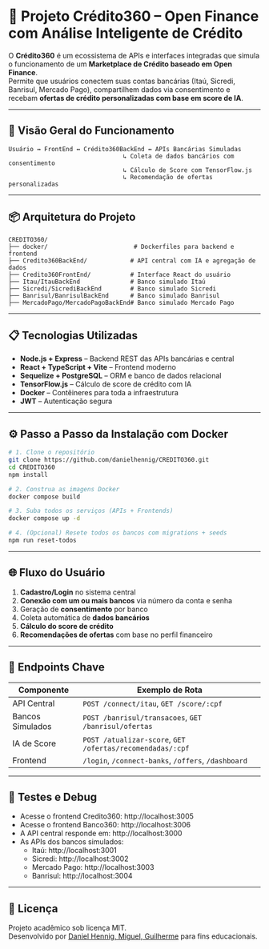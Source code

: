 
# 🧠 Projeto Crédito360 – Open Finance com Análise Inteligente de Crédito

O **Crédito360** é um ecossistema de APIs e interfaces integradas que simula o funcionamento de um **Marketplace de Crédito baseado em Open Finance**.  
Permite que usuários conectem suas contas bancárias (Itaú, Sicredi, Banrisul, Mercado Pago), compartilhem dados via consentimento e recebam **ofertas de crédito personalizadas com base em score de IA**.

---

## 🔁 Visão Geral do Funcionamento

```
Usuário ↔ FrontEnd ↔ Crédito360BackEnd ↔ APIs Bancárias Simuladas
                                ↳ Coleta de dados bancários com consentimento
                                ↳ Cálculo de Score com TensorFlow.js
                                ↳ Recomendação de ofertas personalizadas
```

---

## 📦 Arquitetura do Projeto

```
CREDITO360/
├── docker/                        # Dockerfiles para backend e frontend
├── Credito360BackEnd/            # API central com IA e agregação de dados
├── Credito360FrontEnd/           # Interface React do usuário
├── Itau/ItauBackEnd              # Banco simulado Itaú
├── Sicredi/SicrediBackEnd        # Banco simulado Sicredi
├── Banrisul/BanrisulBackEnd      # Banco simulado Banrisul
├── MercadoPago/MercadoPagoBackEnd# Banco simulado Mercado Pago
```

---

## 📋 Tecnologias Utilizadas

- **Node.js + Express** – Backend REST das APIs bancárias e central
- **React + TypeScript + Vite** – Frontend moderno
- **Sequelize + PostgreSQL** – ORM e banco de dados relacional
- **TensorFlow.js** – Cálculo de score de crédito com IA
- **Docker** – Contêineres para toda a infraestrutura
- **JWT** – Autenticação segura

---

## ⚙️ Passo a Passo da Instalação com Docker

```bash
# 1. Clone o repositório
git clone https://github.com/danielhennig/CREDITO360.git
cd CREDITO360
npm install

# 2. Construa as imagens Docker
docker compose build

# 3. Suba todos os serviços (APIs + Frontends)
docker compose up -d

# 4. (Opcional) Resete todos os bancos com migrations + seeds
npm run reset-todos
```

---

## 🌐 Fluxo do Usuário

1. **Cadastro/Login** no sistema central
2. **Conexão com um ou mais bancos** via número da conta e senha
3. Geração de **consentimento** por banco
4. Coleta automática de **dados bancários**
5. **Cálculo do score de crédito**
6. **Recomendações de ofertas** com base no perfil financeiro

---

## 🔌 Endpoints Chave

| Componente          | Exemplo de Rota                                 |
| ------------------ | ----------------------------------------------- |
| API Central         | `POST /connect/itau`, `GET /score/:cpf`         |
| Bancos Simulados    | `POST /banrisul/transacoes`, `GET /banrisul/ofertas` |
| IA de Score         | `POST /atualizar-score`, `GET /ofertas/recomendadas/:cpf` |
| Frontend            | `/login`, `/connect-banks`, `/offers`, `/dashboard` |

---

## 🧪 Testes e Debug

- Acesse o frontend Credito360: http://localhost:3005
- Acesse o frontend Banco360: http://localhost:3006
- A API central responde em: http://localhost:3000
- As APIs dos bancos simulados:
  - Itaú: http://localhost:3001
  - Sicredi: http://localhost:3002
  - Mercado Pago: http://localhost:3003
  - Banrisul: http://localhost:3004

---

## 📄 Licença

Projeto acadêmico sob licença MIT.  
Desenvolvido por [Daniel Hennig, Miguel, Guilherme](https://github.com/danielhennig) para fins educacionais.

